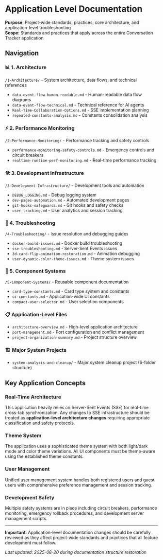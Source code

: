 # Application Level Documentation

**Purpose**: Project-wide standards, practices, core architecture, and application-level troubleshooting  
**Scope**: Standards and practices that apply across the entire Conversation Tracker application

## Navigation

### 📊 1. Architecture 
`/1-Architecture/` - System architecture, data flows, and technical references
- `data-event-flow-human-readable.md` - Human-readable data flow diagrams
- `data-event-flow-technical.md` - Technical reference for AI agents
- `Real-Time-Collaboration-Options.md` - SSE implementation planning
- `repeated-constants-analysis.md` - Constants consolidation analysis

### ⚡ 2. Performance Monitoring
`/2-Performance-Monitoring/` - Performance tracking and safety controls
- `performance-monitoring-safety-controls.md` - Emergency controls and circuit breakers
- `realtime-runtime-perf-monitoring.md` - Real-time performance tracking

### 🛠️ 3. Development Infrastructure 
`/3-Development-Infrastructure/` - Development tools and automation
- `DEBUG_LOGGING.md` - Debug logging system
- `dev-pages-automation.md` - Automated development pages
- `git-hooks-safeguards.md` - Git hooks and safety checks
- `user-tracking.md` - User analytics and session tracking

### 🔧 4. Troubleshooting
`/4-Troubleshooting/` - Issue resolution and debugging guides
- `docker-build-issues.md` - Docker build troubleshooting
- `sse-troubleshooting.md` - Server-Sent Events issues
- `3d-card-flip-animation-restoration.md` - Animation debugging
- `user-dynamic-color-theme-issues.md` - Theme system issues

### 🧩 5. Component Systems
`/5-Component-Systems/` - Reusable component documentation
- `card-type-constants.md` - Card type system and constants
- `ui-constants.md` - Application-wide UI constants
- `compact-user-selector.md` - User selection components

### 📋 Application-Level Files
- `architecture-overview.md` - High-level application architecture
- `port-management.md` - Port configuration and conflict management  
- `project-organization-summary.md` - Project structure overview

### 🏗️ Major System Projects
- `system-analysis-and-cleanup/` - Major system cleanup project (6-folder structure)

## Key Application Concepts

### Real-Time Architecture
This application heavily relies on Server-Sent Events (SSE) for real-time cross-tab synchronization. Any changes to SSE infrastructure should be treated as **application-level architecture changes** requiring appropriate classification and safety protocols.

### Theme System  
The application uses a sophisticated theme system with both light/dark mode and color theme variations. All UI components must be theme-aware using the established theme constants.

### User Management
Unified user management system handles both registered users and guest users with comprehensive preference management and session tracking.

### Development Safety
Multiple safety systems are in place including circuit breakers, performance monitoring, emergency rollback procedures, and development server management scripts.

---

**Important**: Application-level documentation changes should be carefully reviewed as they affect project-wide standards and practices that all feature development must follow.

*Last updated: 2025-08-20 during documentation structure restoration*